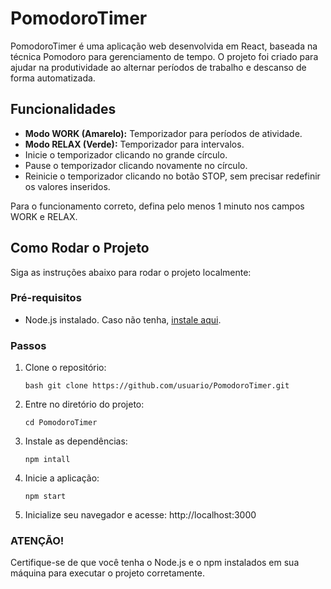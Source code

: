 # PomodoroTimer

PomodoroTimer é uma aplicação web desenvolvida em React, baseada na técnica Pomodoro para gerenciamento de tempo. O projeto foi criado para ajudar na produtividade ao alternar períodos de trabalho e descanso de forma automatizada.

## Funcionalidades

- **Modo WORK (Amarelo):** Temporizador para períodos de atividade.
- **Modo RELAX (Verde):** Temporizador para intervalos.
- Inicie o temporizador clicando no grande círculo.
- Pause o temporizador clicando novamente no círculo.
- Reinicie o temporizador clicando no botão STOP, sem precisar redefinir os valores inseridos.
  
Para o funcionamento correto, defina pelo menos 1 minuto nos campos WORK e RELAX.

## Como Rodar o Projeto

Siga as instruções abaixo para rodar o projeto localmente:

### Pré-requisitos

- Node.js instalado. Caso não tenha, [instale aqui](https://nodejs.org/).

### Passos

1. Clone o repositório:
   ```
   bash git clone https://github.com/usuario/PomodoroTimer.git

2. Entre no diretório do projeto:
    ``` 
    cd PomodoroTimer

3. Instale as dependências:
    ```
    npm intall

4. Inicie a aplicação:
    ```
    npm start

5. Inicialize seu navegador e acesse:
    http://localhost:3000

### ATENÇÃO!

Certifique-se de que você tenha o Node.js e o npm instalados em sua máquina para executar o projeto corretamente.